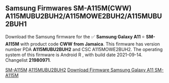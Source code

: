 <h2>Samsung Firmwares SM-A115M(CWW) A115MUBU2BUH2/A115MOWE2BUH2/A115MUBU2BUH1</h2>
Download the Samsung firmware for the ✅ <strong>Samsung Galaxy A11 </strong> ⭐ <strong>SM-A115M</strong> with product code <strong>CWW</strong> <strong> from Jamaica</strong>. This firmware has version number PDA <strong>A115MUBU2BUH2</strong> and CSC A115MOWE2BUH2. The operating system of this firmware is Android R , with build date 2021-09-14. Changelist <strong>21980971</strong>.


[SM-A115M](https://samfirm.shop/samsung/model/SM-A115M)
[A115MUBU2BUH2](https://samfirm.shop/samsung/pda/A115MUBU2BUH2)
[Download Firmware Samsung Galaxy A11 SM-A115M](https://samfirm.shop/samsung/firmware/456078)
